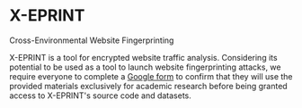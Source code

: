 # X-EPRINT

Cross-Environmental Website Fingerprinting

X-EPRINT is a tool for encrypted website traffic analysis. Considering its potential to be used as a tool to launch website fingerprinting attacks, we require everyone to complete a [Google form](https://forms.gle/2T4KxHojza6WHUk2A)  to confirm that they will use the provided materials exclusively for academic research before being granted access to X-EPRINT's source code and datasets.
